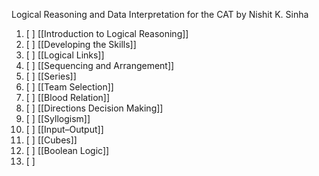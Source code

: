 
Logical Reasoning and  Data Interpretation for  the CAT by Nishit K. Sinha

1. [ ] [[Introduction to Logical Reasoning]]
2. [ ] [[Developing the Skills]]
3. [ ] [[Logical Links]]
4. [ ] [[Sequencing and Arrangement]]
5. [ ] [[Series]]
6. [ ] [[Team Selection]]
7. [ ] [[Blood Relation]]
8. [ ] [[Directions Decision Making]]
9. [ ] [[Syllogism]]
10. [ ] [[Input–Output]]
11. [ ] [[Cubes]]
12. [ ] [[Boolean Logic]]
13. [ ] 